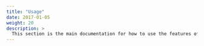 ```yaml
---
title: "Usage"
date: 2017-01-05
weight: 20
description: >
  This section is the main documentation for how to use the features of Vixen.
---
```



